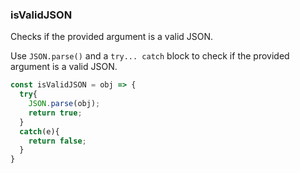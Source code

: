 ### isValidJSON

Checks if the provided argument is a valid JSON.

Use `JSON.parse()` and a `try... catch` block to check if the provided argument is a valid JSON.

```js
const isValidJSON = obj => {
  try{
    JSON.parse(obj);
    return true;
  }
  catch(e){
    return false;
  }
}
```

```js

```

